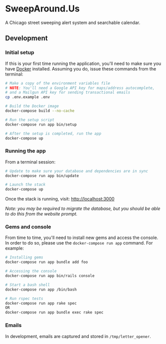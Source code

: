 # SweepAround.Us

A Chicago street sweeping alert system and searchable calendar.

## Development

### Initial setup

If this is your first time running the application, you'll need to make sure you have
[Docker](https://docs.docker.com/get-docker/) installed. Assuming you do, issue these commands
from the terminal:

```sh
# Make a copy of the environment variables file
# NOTE: You'll need a Google API key for maps/address autocomplete,
# and a Mailgun API key for sending transactional emails
cp .env.example .env

# Build the Docker image
docker-compose build --no-cache

# Run the setup script
docker-compose run app bin/setup

# After the setup is completed, run the app
docker-compose up
```

### Running the app

From a terminal session:

```sh
# Update to make sure your database and dependencies are in sync
docker-compose run app bin/update

# Launch the stack
docker-compose up
```

Once the stack is running, visit: [http://localhost:3000](http://localhost:3000)

_Note: you may be required to migrate the database, but you should be able to do this from
the website prompt._

### Gems and console

From time to time, you'll need to install new gems and access the console. In order to do so,
please use the `docker-compose run app` command. For example:

```sh
# Installing gems
docker-compose run app bundle add foo

# Accessing the console
docker-compose run app bin/rails console

# Start a bash shell
docker-compose run app /bin/bash

# Run rspec tests
docker-compose run app rake spec
OR
docker-compose run app bundle exec rake spec
```

### Emails

In development, emails are captured and stored in `/tmp/letter_opener`.
